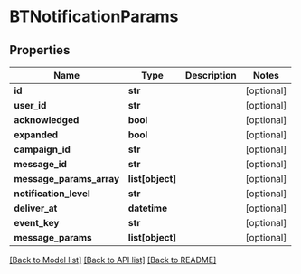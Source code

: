 # BTNotificationParams

## Properties
Name | Type | Description | Notes
------------ | ------------- | ------------- | -------------
**id** | **str** |  | [optional] 
**user_id** | **str** |  | [optional] 
**acknowledged** | **bool** |  | [optional] 
**expanded** | **bool** |  | [optional] 
**campaign_id** | **str** |  | [optional] 
**message_id** | **str** |  | [optional] 
**message_params_array** | **list[object]** |  | [optional] 
**notification_level** | **str** |  | [optional] 
**deliver_at** | **datetime** |  | [optional] 
**event_key** | **str** |  | [optional] 
**message_params** | **list[object]** |  | [optional] 

[[Back to Model list]](../README.md#documentation-for-models) [[Back to API list]](../README.md#documentation-for-api-endpoints) [[Back to README]](../README.md)


